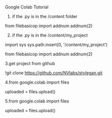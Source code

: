 Google Colab Tutorial

1. if the .py is in the /content folder

from filebasicop import addnum
addnum(2)



2. if the .py is in  the /content/my_project

import sys
sys.path.insert(0, '/content/my_project')

from filebasicop import addnum
addnum(2)



3.get project from github

!git clone https://github.com/NVlabs/stylegan.git



4.from google.colab import files

uploaded = files.upload()



5.from google.colab import files

uploaded = files.upload()
